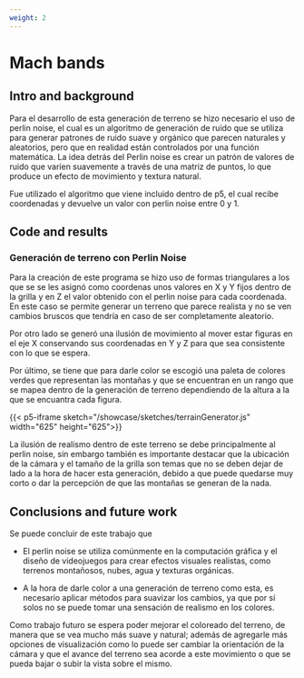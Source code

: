 ```yaml
---
weight: 2
---
```


# Mach bands

## Intro and background

Para el desarrollo de esta generación de terreno se hizo necesario el uso de perlin noise, el cual es un algoritmo de generación de ruido que se utiliza para generar patrones de ruido suave y orgánico que parecen naturales y aleatorios, pero que en realidad están controlados por una función matemática. La idea detrás del Perlin noise es crear un patrón de valores de ruido que varíen suavemente a través de una matriz de puntos, lo que produce un efecto de movimiento y textura natural. 

Fue utilizado el algoritmo que viene incluido dentro de p5, el cual recibe coordenadas y devuelve un valor con perlin noise entre 0 y 1.

## Code and results

### Generación de terreno con Perlin Noise

Para la creación de este programa se hizo uso de formas triangulares a los que se se les asignó como coordenas unos valores en X y Y fijos dentro de la grilla y en Z el valor obtenido con el perlin noise para cada coordenada. En este caso se permite generar un terreno que parece realista y no se ven cambios bruscos que tendría en caso de ser completamente aleatorio.

Por otro lado se generó una ilusión de movimiento al mover estar figuras en el eje X conservando sus coordenadas en Y y Z para que sea consistente con lo que se espera.

Por último, se tiene que para darle color se escogió una paleta de colores verdes que representan las montañas y que se encuentran en un rango que se mapea dentro de la generación de terreno dependiendo de la altura a la que se encuantra cada figura.

{{< p5-iframe sketch="/showcase/sketches/terrainGenerator.js" width="625" height="625">}}

La ilusión de realismo dentro de este terreno se debe principalmente al perlin noise, sin embargo también es importante destacar que la ubicación de la cámara y el tamaño de la grilla son temas que no se deben dejar de lado a la hora de hacer esta generación, debido a que puede quedarse muy corto o dar la percepción de que las montañas se generan de la nada. 

## Conclusions and future work

Se puede concluir de este trabajo que 

- El perlin noise se utiliza comúnmente en la computación gráfica y el diseño de videojuegos para crear efectos visuales realistas, como terrenos montañosos, nubes, agua y texturas orgánicas.

- A la hora de darle color a una generación de terreno como esta, es necesario aplicar métodos para suavizar los cambios, ya que por sí solos no se puede tomar una sensación de realismo en los colores.

Como trabajo futuro se espera poder mejorar el coloreado del terreno, de manera que se vea mucho más suave y natural; además de agregarle más opciones de visualización como lo puede ser cambiar la orientación de la cámara y que el avance del terreno sea acorde a este movimiento o que se pueda bajar o subir la vista sobre el mismo.

